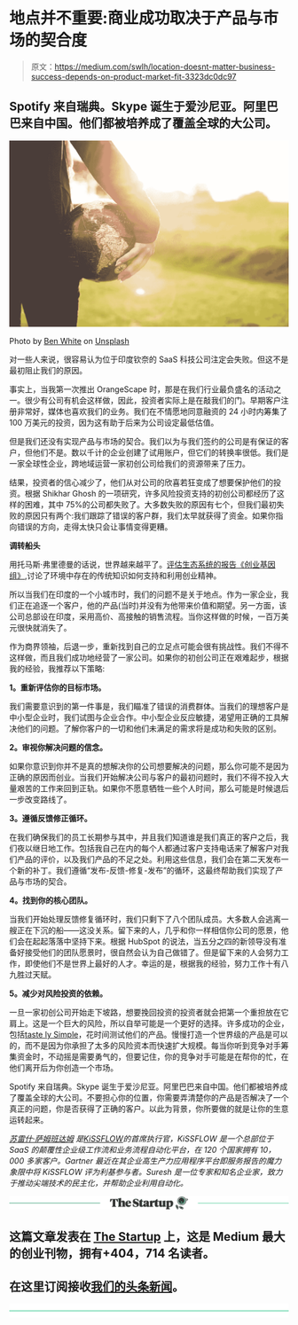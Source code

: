 # 地点并不重要:商业成功取决于产品与市场的契合度

> 原文：<https://medium.com/swlh/location-doesnt-matter-business-success-depends-on-product-market-fit-3323dc0dc97>

## Spotify 来自瑞典。Skype 诞生于爱沙尼亚。阿里巴巴来自中国。他们都被培养成了覆盖全球的大公司。

![](img/c539bfd54a171b6549ff228ab80fa8ad.png)

Photo by [Ben White](https://unsplash.com/photos/gEKMstKfZ6w?utm_source=unsplash&utm_medium=referral&utm_content=creditCopyText) on [Unsplash](https://unsplash.com/?utm_source=unsplash&utm_medium=referral&utm_content=creditCopyText)

对一些人来说，很容易认为位于印度钦奈的 SaaS 科技公司注定会失败。但这不是最初阻止我们的原因。

事实上，当我第一次推出 OrangeScape 时，那是在我们行业最负盛名的活动之一。很少有公司有机会这样做，因此，投资者实际上是在敲我们的门。早期客户注册非常好，媒体也喜欢我们的业务。我们在不情愿地同意融资的 24 小时内筹集了 100 万美元的投资，因为这有助于后来为公司设定最低估值。

但是我们还没有实现产品与市场的契合。我们以为与我们签约的公司是有保证的客户，但他们不是。数以千计的企业创建了试用账户，但它们的转换率很低。我们是一家全球性企业，跨地域运营一家初创公司给我们的资源带来了压力。

结果，投资者的信心减少了，他们从对公司的欣喜若狂变成了想要保护他们的投资。根据 Shikhar Ghosh 的一项研究，许多风险投资支持的初创公司都经历了这样的困难，其中 75%的公司都失败了。大多数失败的原因有七个，但我们最初失败的原因只有两个:我们跟踪了错误的客户群，我们太早就获得了资金。如果你指向错误的方向，走得太快只会让事情变得更糟。

**调转船头**

用托马斯·弗里德曼的话说，世界越来越平了。[评估生态系统的报告《创业基因组》](https://startupgenome.com/),讨论了环境中存在的传统知识如何支持和利用创业精神。

所以当我们在印度的一个小城市时，我们的问题不是关于地点。作为一家企业，我们正在追逐一个客户，他的产品(当时)并没有为他带来价值和期望。另一方面，该公司总部设在印度，采用高价、高接触的销售流程。当你这样做的时候，一百万美元很快就消失了。

作为商界领袖，后退一步，重新找到自己的立足点可能会很有挑战性。我们不得不这样做，而且我们成功地经营了一家公司。如果你的初创公司正在艰难起步，根据我的经验，我推荐以下策略:

**1。重新评估你的目标市场。**

我们需要意识到的第一件事是，我们瞄准了错误的消费群体。当我们的理想客户是中小型企业时，我们试图与企业合作。中小型企业反应敏捷，渴望用正确的工具解决他们的问题。了解你客户的一切和他们未满足的需求将是成功和失败的区别。

**2。审视你解决问题的信念。**

如果你意识到你并不是真的想解决你的公司想要解决的问题，那么你可能不是因为正确的原因而创业。当我们开始解决公司与客户的最初问题时，我们不得不投入大量艰苦的工作来回到正轨。如果你不愿意牺牲一些个人时间，那么可能是时候退后一步改变路线了。

**3。遵循反馈修正循环。**

在我们确保我们的员工长期参与其中，并且我们知道谁是我们真正的客户之后，我们夜以继日地工作。包括我自己在内的每个人都通过客户支持电话来了解客户对我们产品的评价，以及我们产品的不足之处。利用这些信息，我们会在第二天发布一个新的补丁。我们遵循“发布-反馈-修复-发布”的循环，这最终帮助我们实现了产品与市场的契合。

**4。找到你的核心团队。**

当我们开始处理反馈修复循环时，我们只剩下了八个团队成员。大多数人会逃离一艘正在下沉的船——这没关系。留下来的人，几乎和你一样相信你公司的愿景，他们会在起起落落中坚持下来。根据 HubSpot 的说法，当五分之四的新领导没有准备好接受他们的团队愿景时，很自然会认为自己做错了。但是留下来的人会努力工作，即使他们不是世界上最好的人才。幸运的是，根据我的经验，努力工作十有八九胜过天赋。

**5。减少对风险投资的依赖。**

一旦一家初创公司开始走下坡路，想要挽回投资的投资者就会把第一个重担放在它肩上。这是一个巨大的风险，所以自举可能是一个更好的选择。许多成功的企业，包括[taste ly Simple](https://www.forbes.com/sites/dileeprao/2016/08/04/five-secrets-to-reduce-your-cost-of-venture-capital-and-financing/#e4d4534e6cf7)，花时间测试他们的产品。慢慢打造一个世界级的产品是可以的，而不是因为你承担了太多的风险资本而快速扩大规模。每当你听到竞争对手筹集资金时，不动摇是需要勇气的，但要记住，你的竞争对手可能是在帮你的忙，在他们离开后为你创造一个市场。

Spotify 来自瑞典。Skype 诞生于爱沙尼亚。阿里巴巴来自中国。他们都被培养成了覆盖全球的大公司。不要担心你的位置，你需要弄清楚你的产品是否解决了一个真正的问题，你是否获得了正确的客户。以此为背景，你所要做的就是让你的生意运转起来。

[*苏雷什·萨姆班达姆*](https://www.linkedin.com/in/sureshsambandam/) *是*[*KiSSFLOW*](https://kissflow.com/)*的首席执行官，KiSSFLOW 是一个总部位于 SaaS 的颠覆性企业级工作流和业务流程自动化平台，在 120 个国家拥有 10，000 多家客户。Gartner 最近在其企业高生产力应用程序平台即服务报告的魔力象限中将 KiSSFLOW 评为利基参与者。Suresh 是一位专家和知名企业家，致力于推动尖端技术的民主化，并帮助企业利用自动化。*

[![](img/308a8d84fb9b2fab43d66c117fcc4bb4.png)](https://medium.com/swlh)

## 这篇文章发表在 [The Startup](https://medium.com/swlh) 上，这是 Medium 最大的创业刊物，拥有+404，714 名读者。

## 在这里订阅接收[我们的头条新闻](http://growthsupply.com/the-startup-newsletter/)。

[![](img/b0164736ea17a63403e660de5dedf91a.png)](https://medium.com/swlh)